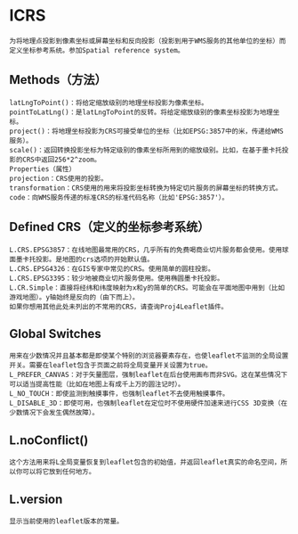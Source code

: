 #   ICRS
    为将地理点投影到像素坐标或屏幕坐标和反向投影（投影到用于WMS服务的其他单位的坐标）而定义坐标参考系统。参加Spatial reference system。
##  Methods（方法）
    latLngToPoint()：将给定缩放级别的地理坐标投影为像素坐标。
    pointToLatLng()：是latLngToPoint的反转。将给定缩放级别的像素坐标投影为地理坐标。
    project()：将地理坐标投影为CRS可接受单位的坐标（比如EPSG:3857中的米，传递给WMS服务）。
    scale()：返回转换投影坐标为特定级别的像素坐标所用到的缩放级别。比如，在基于墨卡托投影的CRS中返回256*2^zoom。
    Properties（属性）
    projection：CRS使用的投影。
    transformation：CRS使用的用来将投影坐标转换为特定切片服务的屏幕坐标的转换方式。
    code：向WMS服务传递的标准CRS的标准代码名称（比如'EPSG:3857'）。
##  Defined CRS（定义的坐标参考系统）
    L.CRS.EPSG3857：在线地图最常用的CRS，几乎所有的免费喝商业切片服务都会使用。使用球面墨卡托投影。是地图的crs选项的开始默认值。
    L.CRS.EPSG4326：在GIS专家中常见的CRS。使用简单的圆柱投影。
    L.CRS.EPSG3395：较少地被商业切片服务使用。使用椭圆墨卡托投影。
    L.CR.Simple：直接将经纬和纬度映射为x和y的简单的CRS。可能会在平面地图中用到（比如游戏地图）。y轴始终是反向的（由下而上）。
    如果你想用其他此处未列出的不常用的CRS，请查询Proj4Leaflet插件。
##  Global Switches
    用来在少数情况并且基本都是即使某个特别的浏览器要素存在，也使leaflet不监测的全局设置开关。需要在leaflet包含于页面之前将全局变量开关设置为true。
    L_PREFER_CANVAS：对于矢量图层，强制leaflet在后台使用画布而非SVG。这在某些情况下可以适当提高性能（比如在地图上有成千上万的圆注记时）。
    L_NO_TOUCH：即使监测到触摸事件，也强制leaflet不去使用触摸事件。
    L_DISABLE_3D：即使可用，也强制leaflet在定位时不使用硬件加速来进行CSS 3D变换（在少数情况下会发生偶然故障）。
##  L.noConflict()
    这个方法用来将L全局变量恢复到leaflet包含的初始值，并返回leaflet真实的命名空间，所以你可以将它放到任何地方。
##  L.version
    显示当前使用的leaflet版本的常量。